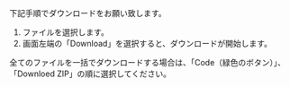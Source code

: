 下記手順でダウンロードをお願い致します。
1. ファイルを選択します。
2. 画面左端の「Download」を選択すると、ダウンロードが開始します。

全てのファイルを一括でダウンロードする場合は、「Code（緑色のボタン）」、「Downloed ZIP」の順に選択してください。
